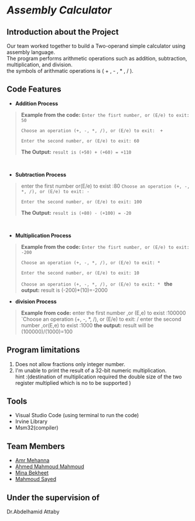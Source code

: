 # *Assembly Calculator*

## Introduction about the Project
Our team worked together to build a Two-operand simple calculator using assembly language. <br/>
The program performs arithmetic operations such as  addition, subtraction, multiplication, and division.<br/>
the symbols of  arithmatic operations is  ( + , - , * , / ).

## Code Features
- **Addition Process**
> **Example from the code:** `Enter the fisrt number, or (E/e) to exit: 50`
> 
>`Choose an operation (+, -, *, /), or (E/e) to exit:  + `
>
>`Enter the second number, or (E/e) to exit: 60`
>
> **The Output:** `result is (+50) + (+60) = +110`
 
<br/>

- **Subtraction Process**
> enter the first number or(E/e) to exist :80
>`Choose an operation (+, -, *, /), or (E/e) to exit: - `
>
>`Enter the second number, or (E/e) to exit: 100`
>
> **The Output:** `result is (+80) - (+100) = -20`

<br/>

- **Multiplication Process**
> **Example from the code:** `Enter the fisrt number, or (E/e) to exit: -200`
> 
>`Choose an operation (+, -, *, /), or (E/e) to exit: * `
>
>`Enter the second number, or (E/e) to exit: 10`
>
>`Choose an operation (+, -, *, /), or (E/e) to exit: * `
> **the output:** result is (-200)*(10)=-2000
> <br/>
 
- **division Process**
> **Example from code:** enter the first number ,or (E,e) to exist :100000
>`Choose an operation (+, -, *, /), or (E/e) to exit: /
>enter the second number ,or(E,e) to exist :1000
> **the output:** result will be (100000)/(1000)=100
> <br/>



>
>
>

> 
> 



## Program limitations

  1. Does not allow fractions only integer number.
  2. I'm unable to print the result of a 32-bit numeric multiplication.<br/> 
  hint :(destination of multiplication required the double size of the two register multiplied which is no to be supported )


## Tools
- Visual Studio Code (using terminal to run the code) <br/>
- Irvine Library<br/>
- Msm32(compiler)


## Team Members 

- [Amr Mehanna](https://github.com/Amrmehanna)
- [Ahmed Mahmoud Mahmoud ](https://github.com/AhmedMahmoud125)
- [Mina Bekheet](https://github.com/MinaBekheet)
- [Mahmoud Sayed](https://github.com/MahmoudSayed77)

## Under the supervision of 
Dr.Abdelhamid Attaby
